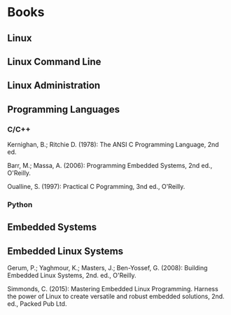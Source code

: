 # Books

## Linux


## Linux Command Line

## Linux Administration

## Programming Languages

### C/C++
Kernighan, B.; Ritchie D. (1978): The ANSI C Programming Language, 2nd ed.

Barr, M.; Massa, A. (2006): Programming Embedded Systems, 2nd ed., O'Reilly.

Oualline, S. (1997): Practical C Pogramming, 3nd ed., O'Reilly.

### Python

## Embedded Systems

## Embedded Linux Systems
Gerum, P.; Yaghmour, K.; Masters, J.; Ben-Yossef, G. (2008): Building Embedded Linux Systems, 2nd. ed., O'Reilly.

Simmonds, C. (2015): Mastering Embedded Linux Programming. Harness the power of Linux to create versatile and robust embedded solutions, 2nd. ed., Packed Pub Ltd.
